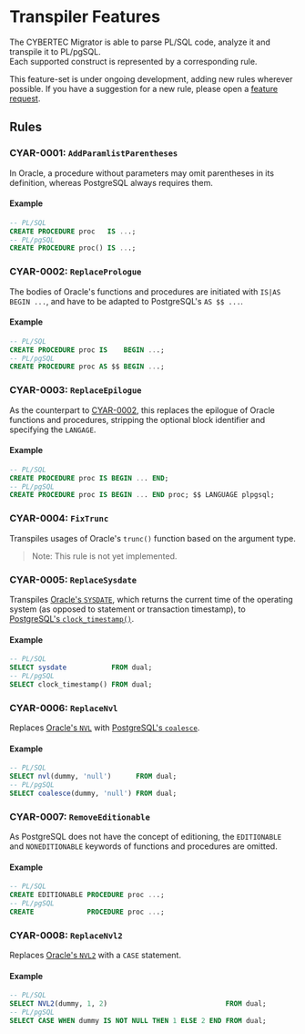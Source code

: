 # Transpiler Features

The CYBERTEC Migrator is able to parse PL/SQL code, analyze it and transpile it to PL/pgSQL.
\
Each supported construct is represented by a corresponding rule.

This feature-set is under ongoing development, adding new rules wherever possible.
If you have a suggestion for a new rule, please open a [feature request](https://github.com/cybertec-postgresql/cybertec_migrator/issues/new?assignees=&labels=feature+request&template=feature_request.yml).

## Rules

### CYAR-0001: `AddParamlistParentheses`

In Oracle, a procedure without parameters may omit parentheses in its definition, whereas PostgreSQL always requires them.

#### Example

```sql
-- PL/SQL
CREATE PROCEDURE proc   IS ...;
-- PL/pgSQL
CREATE PROCEDURE proc() IS ...;
```

### CYAR-0002: `ReplacePrologue`

The bodies of Oracle's functions and procedures are initiated with `IS|AS BEGIN ...`, and have to be adapted to
PostgreSQL's `AS $$ ...`.

#### Example

```sql
-- PL/SQL
CREATE PROCEDURE proc IS    BEGIN ...;
-- PL/pgSQL
CREATE PROCEDURE proc AS $$ BEGIN ...;
```

### CYAR-0003: `ReplaceEpilogue`

As the counterpart to [CYAR-0002](#cyar-0002-replaceprologue), this replaces the epilogue of Oracle functions and
procedures, stripping the optional block identifier and specifying the `LANGAGE`.

#### Example

```sql
-- PL/SQL
CREATE PROCEDURE proc IS BEGIN ... END;
-- PL/pgSQL
CREATE PROCEDURE proc IS BEGIN ... END proc; $$ LANGUAGE plpgsql;
```


### CYAR-0004: `FixTrunc`

Transpiles usages of Oracle's `trunc()` function based on the argument type.

> Note: This rule is not yet implemented.

### CYAR-0005: `ReplaceSysdate`

Transpiles [Oracle's `SYSDATE`](https://docs.oracle.com/en/database/oracle/oracle-database/23/sqlrf/SYSDATE.html#GUID-807F8FC5-D72D-4F4D-B66D-B0FE1A8FA7D2),
which returns the current time of the operating system (as opposed to statement or transaction timestamp), to
[PostgreSQL's `clock_timestamp()`](https://www.postgresql.org/docs/current/functions-datetime.html).

#### Example

```sql
-- PL/SQL
SELECT sysdate           FROM dual;
-- PL/pgSQL
SELECT clock_timestamp() FROM dual;
```

### CYAR-0006: `ReplaceNvl`

Replaces [Oracle's `NVL`](https://docs.oracle.com/en/database/oracle/oracle-database/23/sqlrf/NVL.html#GUID-3AB61E54-9201-4D6A-B48A-79F4C4A034B2)
with [PostgreSQL's `coalesce`](https://www.postgresql.org/docs/current/functions-conditional.html#FUNCTIONS-COALESCE-NVL-IFNULL).

#### Example

```sql
-- PL/SQL
SELECT nvl(dummy, 'null')      FROM dual;
-- PL/pgSQL
SELECT coalesce(dummy, 'null') FROM dual;
```


### CYAR-0007: `RemoveEditionable`

As PostgreSQL does not have the concept of editioning, the `EDITIONABLE` and `NONEDITIONABLE` keywords of functions
and procedures are omitted.

#### Example

```sql
-- PL/SQL
CREATE EDITIONABLE PROCEDURE proc ...;
-- PL/pgSQL
CREATE             PROCEDURE proc ...;
```

### CYAR-0008: `ReplaceNvl2`

Replaces [Oracle's `NVL2`](https://docs.oracle.com/en/database/oracle/oracle-database/23/sqlrf/NVL2.html#GUID-414D6E81-9627-4163-8AC2-BD24E57742AE)
with a `CASE` statement.

#### Example

```sql
-- PL/SQL
SELECT NVL2(dummy, 1, 2)                             FROM dual;
-- PL/pgSQL
SELECT CASE WHEN dummy IS NOT NULL THEN 1 ELSE 2 END FROM dual;
```
